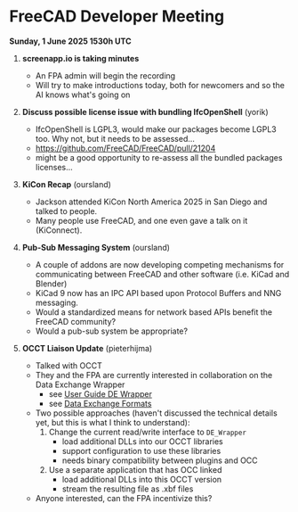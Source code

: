 # FreeCAD Developer Meeting

**Sunday, 1 June 2025 1530h UTC**

1. **screenapp.io is taking minutes**
   - An FPA admin will begin the recording
   - Will try to make introductions today, both for newcomers and so the AI knows what's going on

2. **Discuss possible license issue with bundling IfcOpenShell** (yorik)
    - IfcOpenShell is LGPL3, would make our packages become LGPL3 too. Why not, but it needs to be assessed...
    - https://github.com/FreeCAD/FreeCAD/pull/21204
    - might be a good opportunity to re-assess all the bundled packages licenses...

3. **KiCon Recap** (oursland)
   - Jackson attended KiCon North America 2025 in San Diego and talked to people.
   - Many people use FreeCAD, and one even gave a talk on it (KiConnect).

4. **Pub-Sub Messaging System** (oursland)
   - A couple of addons are now developing competing mechanisms for communicating between FreeCAD and other software (i.e. KiCad and Blender)
   - KiCad 9 now has an IPC API based upon Protocol Buffers and NNG messaging.
   - Would a standardized means for network based APIs benefit the FreeCAD community?
   - Would a pub-sub system be appropriate?

5. **OCCT Liaison Update** (pieterhijma)
   - Talked with OCCT
   - They and the FPA are currently interested in collaboration on the Data Exchange Wrapper
	 - see [User Guide DE Wrapper](https://dev.opencascade.org/doc/overview/html/occt_user_guides__de_wrapper.html)
	 - see [Data Exchange Formats](https://occt3d.com/data-exchange-formats/)
   - Two possible approaches (haven't discussed the technical details yet, but this is what I think to understand):
     1. Change the current read/write interface to `DE_Wrapper`
		- load additional DLLs into our OCCT libraries
		- support configuration to use these libraries
		- needs binary compatibility between plugins and OCC
	 2. Use a separate application that has OCC linked
		 - load additional DLLs into this OCCT version
		 - stream the resulting file as .xbf files
   - Anyone interested, can the FPA incentivize this?
